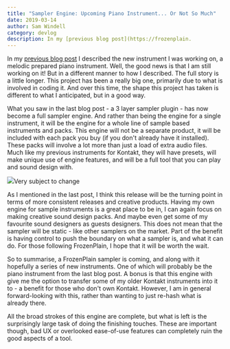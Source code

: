 ```yaml
---
title: "Sampler Engine: Upcoming Piano Instrument... Or Not So Much"
date: 2019-03-14
author: Sam Windell
category: devlog
description: In my [previous blog post](https://frozenplain.
---
```

In my [previous blog post](https://frozenplain.com/upcoming-piano-and-sound-design-instrument/) I described the new instrument I was working on, a melodic prepared piano instrument. Well, the good news is that I am still working on it! But in a different manner to how I described. The full story is a little longer. This project has been a really big one, primarily due to what is involved in coding it. And over this time, the shape this project has taken is different to what I anticipated, but in a good way.

What you saw in the last blog post - a 3 layer sampler plugin - has now become a full sampler engine. And rather than being the engine for a single instrument, it will be the engine for a whole line of sample based instruments and packs. This engine will not be a separate product, it will be included with each pack you buy (if you don't already have it installed). These packs will involve a lot more than just a load of extra audio files. Much like my previous instruments for Kontakt, they will have presets, will make unique use of engine features, and will be a full tool that you can play and sound design with.

![](https://frozenplain.com/wp-content/uploads/2019/03/mirage_alpha.png)Very subject to change

As I mentioned in the last post, I think this release will be the turning point in terms of more consistent releases and creative products. Having my own engine for sample instruments is a great place to be in, I can again focus on making creative sound design packs. And maybe even get some of my favourite sound designers as guests designers. This does not mean that the sampler will be static - like other samplers on the market. Part of the benefit is having control to push the boundary on what a sampler is, and what it can do. For those following FrozenPlain, I hope that it will be worth the wait.

So to summarise, a FrozenPlain sampler is coming, and along with it hopefully a series of new instruments. One of which will probably be the piano instrument from the last blog post. A bonus is that this engine with give me the option to transfer some of my older Kontakt instruments into it to - a benefit for those who don't own Kontakt. However, I am in general forward-looking with this, rather than wanting to just re-hash what is already there.

All the broad strokes of this engine are complete, but what is left is the surprisingly large task of doing the finishing touches. These are important though, bad UX or overlooked ease-of-use features can completely ruin the good aspects of a tool.
